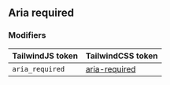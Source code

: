 ## Aria required


### Modifiers

| TailwindJS token | TailwindCSS token |
| ----- | ----- |
| `aria_required` | [aria-required](https://tailwindcss.com/docs/hover-focus-and-other-states#aria-states) |
